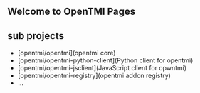 ## Welcome to OpenTMI Pages

## sub projects

- [opentmi/opentmi](opentmi core)
- [opentmi/opentmi-python-client](Python client for opentmi)
- [opentmi/opentmi-jsclient](JavaScript client for opwntmi)
- [opentmi/opentmi-registry](opentmi addon registry)
- ...
